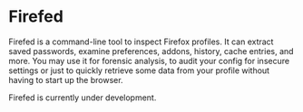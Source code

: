 # Firefed

Firefed is a command-line tool to inspect Firefox profiles. It can extract saved passwords, examine preferences, addons, history, cache entries, and more. You may use it for forensic analysis, to audit your config for insecure settings or just to quickly retrieve some data from your profile without having to start up the browser.

Firefed is currently under development.
